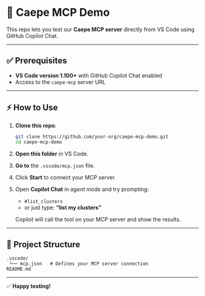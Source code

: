 # 🧠 Caepe MCP Demo

This repo lets you test our **Caepe MCP server** directly from VS Code using GitHub Copilot Chat.

---

## ✅ Prerequisites

- **VS Code version 1.100+** with GitHub Copilot Chat enabled
- Access to the `caepe-mcp` server URL

---

## ⚡ How to Use

1. **Clone this repo**:

   ```bash
   git clone https://github.com/your-org/caepe-mcp-demo.git
   cd caepe-mcp-demo
   ```

2. **Open this folder** in VS Code.

3. **Go to** the `.vscode/mcp.json` file.

4. Click **Start** to connect your MCP server.

5. Open **Copilot Chat** in *agent mode* and try prompting:

   - `#list_clusters`
   - or just type: **“list my clusters”**

   Copilot will call the tool on your MCP server and show the results.

---

## 📂 Project Structure

```
.vscode/
 └── mcp.json   # Defines your MCP server connection
README.md
```

---

✅ **Happy testing!**